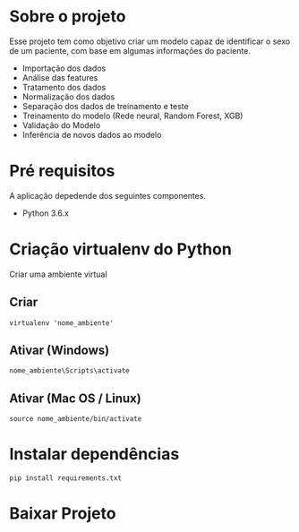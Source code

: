 # Sobre o projeto
Esse projeto tem como objetivo criar um modelo capaz de identificar o sexo de um paciente, com base em algumas informações do paciente.
- Importação dos dados
- Análise das features
- Tratamento dos dados
- Normalização dos dados
- Separação dos dados de treinamento e teste
- Treinamento do modelo (Rede neural, Random Forest, XGB)
- Validação do Modelo
- Inferência de novos dados ao modelo

# Pré requisitos 
A aplicação depedende dos seguintes componentes.

- Python 3.6.x

# Criação virtualenv do Python
Criar uma ambiente virtual

## Criar
```
virtualenv 'nome_ambiente'
```
## Ativar (Windows)
```
nome_ambiente\Scripts\activate
```
## Ativar (Mac OS / Linux)
```
source nome_ambiente/bin/activate
```

# Instalar dependências
```
pip install requirements.txt
```

# Baixar Projeto
```

```
